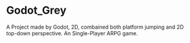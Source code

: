 # Godot_Grey
A Project made by Godot, 2D, combained both platform jumping and 2D top-down perspective. An Single-Player ARPG game. 

